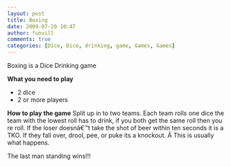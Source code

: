 ```yaml
---
layout: post
title: Boxing
date: 2009-07-20 10:47
author: funvill
comments: true
categories: [Dice, Dice, drinking, game, Games, Games]
---
```

Boxing is a Dice Drinking game

<strong>What you need to play</strong>
<ul>
	<li>2 dice</li>
	<li>2 or more players</li>
</ul>
<strong>How to play the game</strong>
Split up in to two teams.
Each team rolls one dice the team with the lowest roll has to drink, if you both get the same roll then you re roll.
If the loser doesnâ€™t take the shot of beer within ten seconds it is a TKO.
If they fall over, drool, pee, or puke its a knockout. Â This is usually what happens.

The last man standing wins!!!
